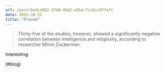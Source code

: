 ```yaml
---
url: /post/6edc4062-3740-4bd2-a5bd-fccbcc9ffefc
date: 2015-10-22
title: "Proved"
---
```


> Thirty-five of the studies, however, showed a significantly negative correlation between intelligence and religiosity, according to researcher Miron Zuckerman. 



Interesting.



(#blog)